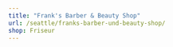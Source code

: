 ```yaml
---
title: "Frank's Barber & Beauty Shop"
url: /seattle/franks-barber-und-beauty-shop/
shop: Friseur
---
```

